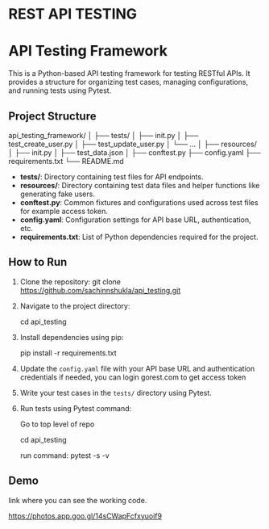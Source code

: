 
# REST API TESTING

# API Testing Framework

This is a Python-based API testing framework for testing RESTful APIs. It provides a structure for organizing test cases, managing configurations, and running tests using Pytest.

## Project Structure

api_testing_framework/
│
├── tests/
│ ├── init.py
│ ├── test_create_user.py
│ ├── test_update_user.py
│ └── ...
│
├── resources/
│ ├── init.py
│ ├── test_data.json
│
├── conftest.py
├── config.yaml
├── requirements.txt
└── README.md


- **tests/**: Directory containing test files for API endpoints.
- **resources/**: Directory containing test data files and helper functions like generating fake users.
- **conftest.py**: Common fixtures and configurations used across test files for example access token.
- **config.yaml**: Configuration settings for API base URL, authentication, etc.
- **requirements.txt**: List of Python dependencies required for the project.

## How to Run

1. Clone the repository:
    git clone https://github.com/sachinnshukla/api_testing.git
2. Navigate to the project directory:

    cd api_testing
3. Install dependencies using pip:

    pip install -r requirements.txt


4. Update the `config.yaml` file with your API base URL and authentication credentials if needed, you can login gorest.com to get access token

5. Write your test cases in the `tests/` directory using Pytest.

6. Run tests using Pytest command:

     Go to top level of repo 

     cd api_testing

     run command: pytest -s -v 

    


## Demo

link where you can see the working code.

https://photos.app.goo.gl/14sCWapFcfxyuoif9